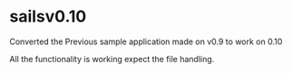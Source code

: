 # sailsv0.10

Converted the Previous sample application made on v0.9 to work on 0.10

All the functionality is working expect the file handling.

